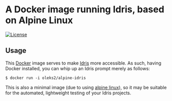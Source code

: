 # A Docker image running Idris, based on Alpine Linux

[![License](https://img.shields.io/badge/License-Apache%202.0-blue.svg)](LICENSE.md)

## Usage

This [Docker](https://www.docker.com) image serves to make
[Idris](https://www.idris-lang.org) more accessible. As such, having Docker
installed, you can whip up an Idris prompt merely as follows:

    $ docker run -i oleks2/alpine-idris

This is also a minimal image (due to using [alpine
linux](https://alpinelinux.org)), so it may be suitable for the automated,
lightweight testing of your Idris projects.

